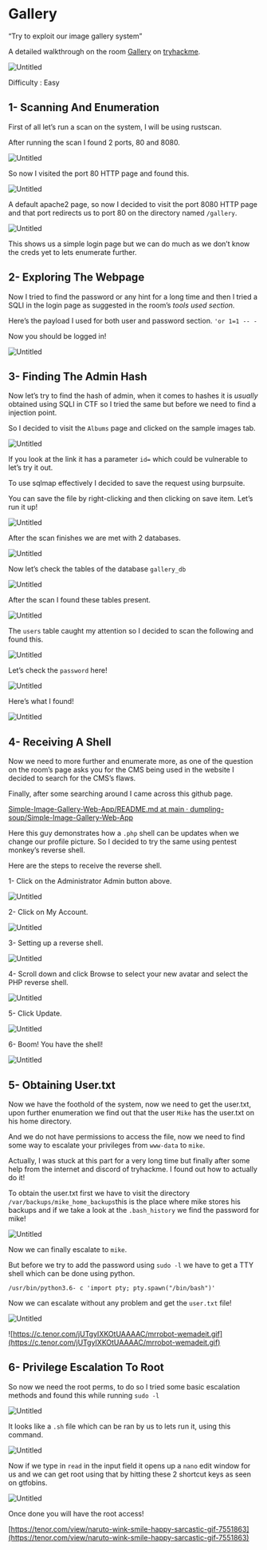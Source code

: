 # Gallery

“Try to exploit our image gallery system”

A detailed walkthrough on the room [Gallery](https://tryhackme.com/room/gallery666) on [tryhackme](http://tryhackme.com).

![Untitled](Gallery%20e99f0/Untitled.png)

Difficulty : Easy

## 1- Scanning And Enumeration

First of all let’s run a scan on the system, I will be using rustscan.

After running the scan I found 2 ports, 80 and 8080.

![Untitled](Gallery%20e99f0/Untitled%201.png)

So now I visited the port 80 HTTP page and found this.

![Untitled](Gallery%20e99f0/Untitled%202.png)

A default apache2 page, so now I decided to visit the port 8080 HTTP page and that port redirects us to port 80 on the directory named `/gallery`.

![Untitled](Gallery%20e99f0/Untitled%203.png)

This shows us a simple login page but we can do much as we don’t know the creds yet to lets enumerate further. 

## 2- Exploring The Webpage

Now I tried to find the password or any hint for a long time and then I tried a SQLI in the login page as suggested in the room’s *tools used section.*

Here’s the payload I used for both user and password section. `'or 1=1 -- -`

Now you should be logged in!

![Untitled](Gallery%20e99f0/Untitled%204.png)

## 3- Finding The Admin Hash

Now let’s try to find the hash of admin, when it comes to hashes it is *usually* obtained using SQLI in CTF so I tried the same but before we need to find a injection point. 

So I decided to visit the `Albums` page and clicked on the sample images tab.

![Untitled](Gallery%20e99f0/Untitled%205.png)

If you look at the link it has a parameter `id=` which could be vulnerable to let’s try it out. 

To use sqlmap effectively I decided to save the request using burpsuite.

You can save the file by right-clicking and then clicking on save item. Let’s run it up!

![Untitled](Gallery%20e99f0/Untitled%206.png)

After the scan finishes we are met with 2 databases. 

 

![Untitled](Gallery%20e99f0/Untitled%207.png)

Now let’s check the tables of the database `gallery_db`

![Untitled](Gallery%20e99f0/Untitled%208.png)

After the scan I found these tables present. 

![Untitled](Gallery%20e99f0/Untitled%209.png)

The `users` table caught my attention so I decided to scan the following and found this.

![Untitled](Gallery%20e99f0/Untitled%2010.png)

Let’s check the `password` here!

![Untitled](Gallery%20e99f0/Untitled%2011.png)

Here’s what I found!

![Untitled](Gallery%20e99f0/Untitled%2012.png)

## 4- Receiving A Shell

Now we need to more further and enumerate more, as one of the question on the room’s page asks you for the CMS being used in the website I decided to search for the CMS’s flaws.

Finally, after some searching around I came across this github page. 

[Simple-Image-Gallery-Web-App/README.md at main · dumpling-soup/Simple-Image-Gallery-Web-App](https://github.com/dumpling-soup/Simple-Image-Gallery-Web-App/blob/main/README.md)

Here this guy demonstrates how a `.php` shell can be updates when we change our profile picture. So I decided to try the same using pentest monkey’s reverse shell. 

Here are the steps to receive the reverse shell.

1- Click on the Administrator Admin button above.

![Untitled](Gallery%20e99f0/Untitled%2013.png)

2- Click on My Account.

![Untitled](Gallery%20e99f0/Untitled%2014.png)

3- Setting up a reverse shell.

![Untitled](Gallery%20e99f0/Untitled%2015.png)

4- Scroll down and click Browse to select your new avatar and select the PHP reverse shell. 

![Untitled](Gallery%20e99f0/Untitled%2016.png)

5- Click Update.

![Untitled](Gallery%20e99f0/Untitled%2017.png)

6- Boom! You have the shell! 

![Untitled](Gallery%20e99f0/Untitled%2018.png)

## 5- Obtaining User.txt

Now we have the foothold of the system, now we need to get the user.txt, upon further enumeration we find out that the user `Mike` has the user.txt on his home directory.

And we do not have permissions to access the file, now we need to find some way to escalate your privileges from `www-data` to `mike`.

Actually, I was stuck at this part for a very long time but finally after some help from the internet and discord of tryhackme. I found out how to actually do it!

To obtain the user.txt first we have to visit the directory `/var/backups/mike_home_backups`this is the place where mike stores his backups and if we take a look at the `.bash_history` we find the password for mike!

![Untitled](Gallery%20e99f0/Untitled%2019.png)

Now we can finally escalate to `mike`.

But before we try to add the password using `sudo -l` we have to get a TTY shell which can be done using python.

`/usr/bin/python3.6- c 'import pty; pty.spawn("/bin/bash")'`

Now we can escalate without any problem and get the `user.txt` file!

![Untitled](Gallery%20e99f0/Untitled%2020.png)

![https://c.tenor.com/jUTgyIXKOtUAAAAC/mrrobot-wemadeit.gif](https://c.tenor.com/jUTgyIXKOtUAAAAC/mrrobot-wemadeit.gif)

## 6- Privilege Escalation To Root

So now we need the root perms, to do so I tried some basic escalation methods and found this while running `sudo -l`

![Untitled](Gallery%20e99f0/Untitled%2021.png)

It looks like a `.sh` file which can be ran by us to lets run it, using this command.

![Untitled](Gallery%20e99f0/Untitled%2022.png)

Now if we type in `read` in the input field it opens up a `nano` edit window for us and we can get root using that by hitting these 2 shortcut keys as seen on gtfobins.

![Untitled](Gallery%20e99f0/Untitled%2023.png)

Once done you will have the root access!

[https://tenor.com/view/naruto-wink-smile-happy-sarcastic-gif-7551863](https://tenor.com/view/naruto-wink-smile-happy-sarcastic-gif-7551863)